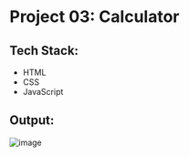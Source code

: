 # Project 03: Calculator

## Tech Stack:
- HTML
- CSS
- JavaScript

## Output:
![image](https://github.com/zeeshanchana95/TechnoHacks-internship-projects/assets/74537328/4968a925-94a1-43c7-8c0b-fe7f6aeaffed)
